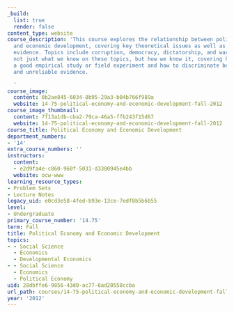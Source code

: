 ```yaml
---
_build:
  list: true
  render: false
content_type: website
course_description: 'This course explores the relationship between political institutions
  and economic development, covering key theoretical issues as well as recent empirical
  evidence. Topics include corruption, democracy, dictatorship, and war. Discusses
  not just what we know on these topics, but how we know it, covering how to craft
  a good empirical study or field experiment and how to discriminate between reliable
  and unreliable evidence.

  '
course_image:
  content: 0b2ae845-6034-8b95-29a3-b04b766f989a
  website: 14-75-political-economy-and-economic-development-fall-2012
course_image_thumbnail:
  content: 7f13a1db-cba2-79ca-46a5-ffb243f15d67
  website: 14-75-political-economy-and-economic-development-fall-2012
course_title: Political Economy and Economic Development
department_numbers:
- '14'
extra_course_numbers: ''
instructors:
  content:
  - e2d9fa4e-c860-960f-5031-d3380945e4bb
  website: ocw-www
learning_resource_types:
- Problem Sets
- Lecture Notes
legacy_uid: e0cd3e58-4fed-b93e-13ce-7edf8b5b6b55
level:
- Undergraduate
primary_course_number: '14.75'
term: Fall
title: Political Economy and Economic Development
topics:
- - Social Science
  - Economics
  - Developmental Economics
- - Social Science
  - Economics
  - Political Economy
uid: 28dbffe6-9856-43d0-ac77-6ad20558ccba
url_path: courses/14-75-political-economy-and-economic-development-fall-2012
year: '2012'
---
```

